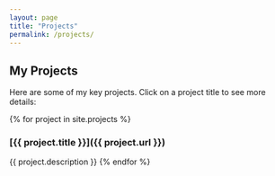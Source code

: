 ```yaml
---
layout: page
title: "Projects"
permalink: /projects/
---
```


## My Projects

Here are some of my key projects. Click on a project title to see more details:

{% for project in site.projects %}
### [{{ project.title }}]({{ project.url }})

{{ project.description }}
{% endfor %}